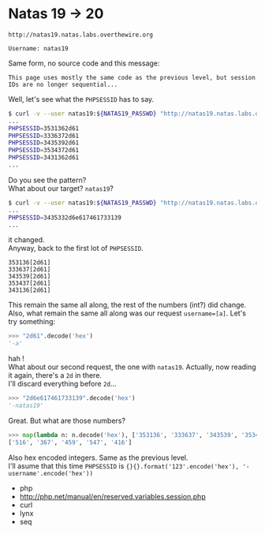 # Natas 19 -> 20

```
http://natas19.natas.labs.overthewire.org
```

```
Username: natas19
```

Same form, no source code and this message:


```
This page uses mostly the same code as the previous level, but session IDs are no longer sequential... 
```

Well, let's see what the `PHPSESSID` has to say.


```bash
$ curl -v --user natas19:${NATAS19_PASSWD} "http://natas19.natas.labs.overthewire.org/index.php?username=a&password=a"
...
PHPSESSID=3531362d61
PHPSESSID=3336372d61
PHPSESSID=3435392d61
PHPSESSID=3534372d61
PHPSESSID=3431362d61
...
```

Do you see the pattern?  
What about our target? `natas19`?

```bash
$ curl -v --user natas19:${NATAS19_PASSWD} "http://natas19.natas.labs.overthewire.org/index.php?username=natas19&password=a"
...
PHPSESSID=3435332d6e617461733139
...
```

it changed.  
Anyway, back to the first lot of `PHPSESSID`.  

```
353136[2d61]
333637[2d61]
343539[2d61]
353437[2d61]
343136[2d61]
```

This remain the same all along, the rest of the numbers (int?) did change. Also, what remain the same all along was our request `username=[a]`. Let's try something:  

```python
>>> "2d61".decode('hex')
'-a'
```

hah !  
What about our second request, the one with `natas19`. Actually, now reading it again, there's a `2d` in there.  
I'll discard everything before `2d`...

```python
>>> "2d6e617461733139".decode('hex')
'-natas19'
```

Great. But what are those numbers?

```python
>>> map(lambda n: n.decode('hex'), ['353136', '333637', '343539', '353437', '343136'])
['516', '367', '459', '547', '416']
```

Also hex encoded integers. Same as the previous level.  
I'll asume that this time `PHPSESSID` is `{}{}.format('123'.encode('hex'), '-username'.encode('hex'))`


* php
* http://php.net/manual/en/reserved.variables.session.php
* curl
* lynx
* seq



